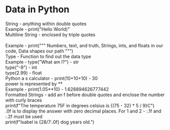 # Data in Python

String  - anything within double quotes <BR>
  Example - print("Hello World)" <BR>
Multiline String - enclosed by triple quotes <BR> <BR>
  Example - print("""
  Numbers, text, and truth,
  Strings, ints, and floats in our code,
  Data shapes our path
  """) <BR>
Type - Function to find out the data type <BR>
Example - type("What am I?") - str <BR>
          type("-9") - int <BR>
          type(2.99) - float <BR>
Python a s calculator - print(10+10+10) - 30 <BR>
power is represented by **  <BR>
 Example - print(1.05**10) - 1.628894626777442 <BR>
 Formatted Strings - add an f before double quotes and enclose the number with curly braces <BR>
 print(f"The temperature 75F in degrees celsius is {(75 - 32) * 5 / 9}C") <BR>
.0f is to display the answer with zero decimal places. For 1 and 2 - :.1f and :.2f must be used <BR>
print(f"Isabel is {28/7:.0f} dog years old.")
